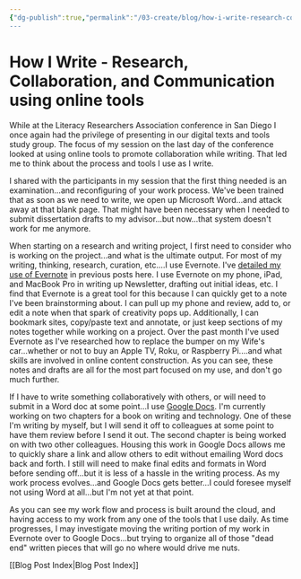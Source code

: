 ```yaml
---
{"dg-publish":true,"permalink":"/03-create/blog/how-i-write-research-collaboration-and-communication-using-online-tools/","title":"How I Write: Research, Collaboration, and Communication using online tools","tags":["evernote","literacy","new-literacies","online-content-construction","writing"]}
---
```


# How I Write - Research, Collaboration, and Communication using online tools

While at the Literacy Researchers Association conference in San Diego I once again had the privilege of presenting in our digital texts and tools study group. The focus of my session on the last day of the conference looked at using online tools to promote collaboration while writing. That led me to think about the process and tools I use as I write.

I shared with the participants in my session that the first thing needed is an examination...and reconfiguring of your work process. We've been trained that as soon as we need to write, we open up Microsoft Word...and attack away at that blank page. That might have been necessary when I needed to submit dissertation drafts to my advisor...but now...that system doesn't work for me anymore.

When starting on a research and writing project, I first need to consider who is working on the project...and what is the ultimate output. For most of my writing, thinking, research, curation, etc....I use Evernote. I've [detailed my use of Evernote](http://wiobyrne.blogspot.com/2012/06/how-i-use-evernote-as-my-online.html) in previous posts here. I use Evernote on my phone, iPad, and MacBook Pro in writing up Newsletter, drafting out initial ideas, etc. I find that Evernote is a great tool for this because I can quickly get to a note I've been brainstorming about. I can pull up my phone and review, add to, or edit a note when that spark of creativity pops up. Additionally, I can bookmark sites, copy/paste text and annotate, or just keep sections of my notes together while working on a project. Over the past month I've used Evernote as I've researched how to replace the bumper on my Wife's car...whether or not to buy an Apple TV, Roku, or Raspberry Pi....and what skills are involved in online content construction. As you can see, these notes and drafts are all for the most part focused on my use, and don't go much further.

If I have to write something collaboratively with others, or will need to submit in a Word doc at some point...I use [Google Docs](http://wiobyrne.blogspot.com/2012/04/google-docs-gdrive-chrome-and-workflow.html). I'm currently working on two chapters for a book on writing and technology. One of these I'm writing by myself, but I will send it off to colleagues at some point to have them review before I send it out. The second chapter is being worked on with two other colleagues. Housing this work in Google Docs allows me to quickly share a link and allow others to edit without emailing Word docs back and forth. I still will need to make final edits and formats in Word before sending off...but it is less of a hassle in the writing process. As my work process evolves...and Google Docs gets better...I could foresee myself not using Word at all...but I'm not yet at that point.

As you can see my work flow and process is built around the cloud, and having access to my work from any one of the tools that I use daily. As time progresses, I may investigate moving the writing portion of my work in Evernote over to Google Docs...but trying to organize all of those "dead end" written pieces that will go no where would drive me nuts.

[[Blog Post Index\|Blog Post Index]]